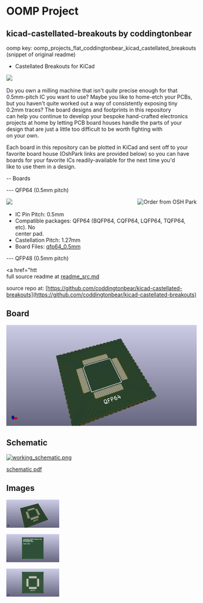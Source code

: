 # OOMP Project  
## kicad-castellated-breakouts  by coddingtonbear  
  
oomp key: oomp_projects_flat_coddingtonbear_kicad_castellated_breakouts  
(snippet of original readme)  
  
- Castellated Breakouts for KiCad  
  
![](https://s3-us-west-2.amazonaws.com/coddingtonbear-public/github/kicad-castellated-breakouts/castellated_example.jpg)  
  
Do you own a milling machine that isn't _quite_ precise enough for that  
0.5mm-pitch IC you want to use?  Maybe you like to home-etch your PCBs,  
but you haven't quite worked out a way of consistently exposing tiny  
0.2mm traces?  The board designs and footprints in this repository  
can help you continue to develop your bespoke hand-crafted electronics  
projects at home by letting PCB board houses handle the parts of your  
design that are just a little too difficult to be worth fighting with  
on your own.  
  
Each board in this repository can be plotted in KiCad and sent off to your  
favorite board house (OshPark links are provided below) so you can have  
boards for your favorite ICs readily-available for the next time you'd  
like to use them in a design.  
  
-- Boards  
  
--- QFP64 (0.5mm pitch)  
  
<a href="https://oshpark.com/shared_projects/qaabAuOa"><img src="https://oshpark.com/assets/badge-5b7ec47045b78aef6eb9d83b3bac6b1920de805e9a0c227658eac6e19a045b9c.png" alt="Order from OSH Park" align="right"></img></a>  
  
![](https://s3-us-west-2.amazonaws.com/coddingtonbear-public/github/kicad-castellated-breakouts/qfp64_fcu_2.1.png)  
  
* IC Pin Pitch: 0.5mm  
* Compatible packages: QFP64 (BQFP64, CQFP64, LQFP64, TQFP64, etc).  No  
  center pad.  
* Castellation Pitch: 1.27mm  
* Board Files: [qfp64_0.5mm](qfp64_0.5mm)  
  
--- QFP48 (0.5mm pitch)  
  
<a href="htt  
  full source readme at [readme_src.md](readme_src.md)  
  
source repo at: [https://github.com/coddingtonbear/kicad-castellated-breakouts](https://github.com/coddingtonbear/kicad-castellated-breakouts)  
## Board  
  
[![working_3d.png](working_3d_600.png)](working_3d.png)  
## Schematic  
  
[![working_schematic.png](working_schematic_600.png)](working_schematic.png)  
  
[schematic pdf](working_schematic.pdf)  
## Images  
  
[![working_3d.png](working_3d_140.png)](working_3d.png)  
  
[![working_3d_back.png](working_3d_back_140.png)](working_3d_back.png)  
  
[![working_3d_front.png](working_3d_front_140.png)](working_3d_front.png)  

